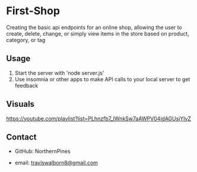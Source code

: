 # First-Shop

Creating the basic api endpoints for an online shop, allowing the user to create, delete, change, or simply view items in the store based on product, category, or tag

## Usage

1. Start the server with 'node server.js'
2. Use insomnia or other apps to make API calls to your local server to get feedback

## Visuals

https://youtube.com/playlist?list=PLhnzfb7_IWnkSw7aAWPV04idAGUsjYlyZ

## Contact

* GitHub: NorthernPines

* email: traviswalborn8@gmail.com